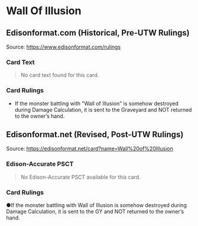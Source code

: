 # Wall Of Illusion

## Edisonformat.com (Historical, Pre-UTW Rulings)

Source: https://www.edisonformat.com/rulings

### Card Text

> No card text found for this card.

### Card Rulings

*   If the monster battling with "Wall of Illusion" is somehow destroyed during Damage Calculation, it is sent to the Graveyard and NOT returned to the owner’s hand.

## Edisonformat.net (Revised, Post-UTW Rulings)

Source: https://edisonformat.net/card?name=Wall%20of%20Illusion

### Edison-Accurate PSCT

> No Edison-Accurate PSCT available for this card.

### Card Rulings

●If the monster battling with Wall of Illusion is somehow destroyed during Damage Calculation, it is sent to the GY and NOT returned to the owner’s hand.
            